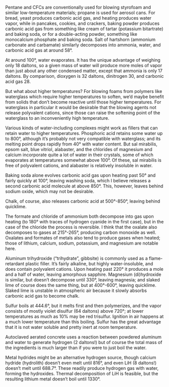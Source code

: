 Pentane and CFCs are conventionally used for blowing styrofoam and
similar low-temperature materials; propane is used for aerosol cans.
For bread, yeast produces carbonic acid gas, and heating produces
water vapor, while in pancakes, cookies, and crackers, baking powder
produces carbonic acid gas from something like cream of tartar
(potassium bitartrate) and baking soda, or for a double-acting powder,
something like monocalcium phosphate and baking soda.  Salt of
hartshorn (ammonium carbonate and carbamate) similarly decomposes into
ammonia, water, and carbonic acid gas at around 58°.

At around 100°, water evaporates.  It has the unique advantage of
weighing only 18 daltons, so a given mass of water will produce more
moles of vapor than just about any other condensed matter, except that
ammonia is only 17 daltons.  By comparison, dioxygen is 32 daltons,
dinitrogen 30, and carbonic acid gas 28.

But what about higher temperatures?  For blowing foams from polymers
like waterglass which require higher temperatures to soften, we’d
maybe benefit from solids that don’t become reactive until those
higher temperatures.  For waterglass in particular it would be
desirable that the blowing agents not release polyvalent cations,
since those can raise the softening point of the waterglass to an
inconveniently high temperature.

Various kinds of water-including complexes might work as fillers that
can retain water to higher temperatures.  Phosphoric acid retains some
water up to 800°, although it’s probably not very compatible with
waterglass; and its melting point drops rapidly from 40° with water
content.  But sal mirabilis, epsom salt, blue vitriol, alabaster, and
the chlorides of magnesium and calcium incorporate quite a lot of
water in their crystals, some of which evaporates at temperatures
somewhat above 100°.  Of these, sal mirabilis is free of polyvalent
cations, and alabaster is relatively insoluble in water.

Baking soda alone evolves carbonic acid gas upon heating past 50° and
fairly quickly at 100°, leaving washing soda, which I believe releases
a second carbonic acid molecule at above 850°.  This, however, leaves
behind sodium oxide, which may not be desirable.

Chalk, of course, also releases carbonic acid at 500°-850°, leaving
behind quicklime.

The formate and chloride of ammonium both decompose into gas upon
heating (to 180° with traces of hydrogen cyanide in the first case),
but in the case of the chloride the process is reversible.  I think
that the oxalate also decomposes to gases at 215°-265°, producing
carbon monoxide as well.  Oxalates and formates of metals also tend to
produce gases when heated; those of lithium, calcium, sodium,
potassium, and magnesium are notable here.

Aluminum trihydroxide (“trihydrate”, gibbsite) is commonly used as a
flame-retardant plastic filler.  It’s fairly alkaline, but highly
water-insoluble, and does contain polyvalent cations.  Upon heating
past 220° it produces a mole and a half of water, leaving amorphous
sapphire.  Magnesium (di)hydroxide is similar, but doesn’t decompose
until 330°, leaving magnesia; and slaked lime of course does the same
thing, but at 400°-600°, leaving quicklime.  Slaked lime is unstable
in atmospheric air because it slowly absorbs carbonic acid gas to
become chalk.

Sulfur boils at 444.6°, but it melts first and then polymerizes, and
the vapor consists of mostly violet disulfur (64 daltons) above 720°;
at lower temperatures as much as 10% may be red trisulfur.  Ignition
in air happens at a much lower temperature than this boiling.  Sulfur
has the great advantage that it is not water soluble and pretty inert
at room temperature.

Autoclaved aerated concrete uses a reaction between powdered aluminum
and water to generate hydrogen (2 daltons!) but of course the total
mass of the ingredients is much larger than if you were to just boil
the water.

Metal hydrides might be an alternative hydrogen source, though calcium
hydride (hydrolith) doesn’t even melt until 816°, and even LiH (8
daltons!) doesn’t melt until 688.7°.  These readily produce hydrogen
gas with water, forming the hydroxides.  Thermal decomposition of LiH
is feasible, but the resulting lithium metal doesn’t boil until 1330°.
